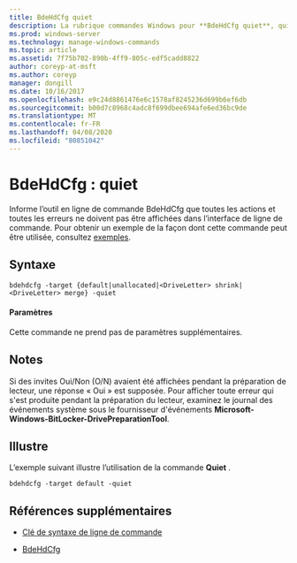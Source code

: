 ```yaml
---
title: BdeHdCfg quiet
description: La rubrique commandes Windows pour **BdeHdCfg quiet**, qui indique à BdeHdCfg de ne pas afficher toutes les actions et les erreurs.
ms.prod: windows-server
ms.technology: manage-windows-commands
ms.topic: article
ms.assetid: 7f75b702-890b-4ff9-805c-edf5cadd8822
author: coreyp-at-msft
ms.author: coreyp
manager: dongill
ms.date: 10/16/2017
ms.openlocfilehash: e9c24d8861476e6c1578af8245236d699b6ef6db
ms.sourcegitcommit: b00d7c8968c4adc8f699dbee694afe6ed36bc9de
ms.translationtype: MT
ms.contentlocale: fr-FR
ms.lasthandoff: 04/08/2020
ms.locfileid: "80851042"
---
```

# <a name="bdehdcfg-quiet"></a>BdeHdCfg : quiet

Informe l’outil en ligne de commande BdeHdCfg que toutes les actions et toutes les erreurs ne doivent pas être affichées dans l’interface de ligne de commande. Pour obtenir un exemple de la façon dont cette commande peut être utilisée, consultez [exemples](#BKMK_Examples).

## <a name="syntax"></a>Syntaxe

```
bdehdcfg -target {default|unallocated|<DriveLetter> shrink|<DriveLetter> merge} -quiet
```

#### <a name="parameters"></a>Paramètres

Cette commande ne prend pas de paramètres supplémentaires.

## <a name="remarks"></a>Notes

Si des invites Oui/Non (O/N) avaient été affichées pendant la préparation de lecteur, une réponse « Oui » est supposée. Pour afficher toute erreur qui s'est produite pendant la préparation du lecteur, examinez le journal des événements système sous le fournisseur d'événements **Microsoft-Windows-BitLocker-DrivePreparationTool**.

## <a name="examples"></a><a name="BKMK_Examples"></a>Illustre

L’exemple suivant illustre l’utilisation de la commande **Quiet** .

```
bdehdcfg -target default -quiet
```

## <a name="additional-references"></a>Références supplémentaires

- [Clé de syntaxe de ligne de commande](command-line-syntax-key.md)

- [BdeHdCfg](bdehdcfg.md)